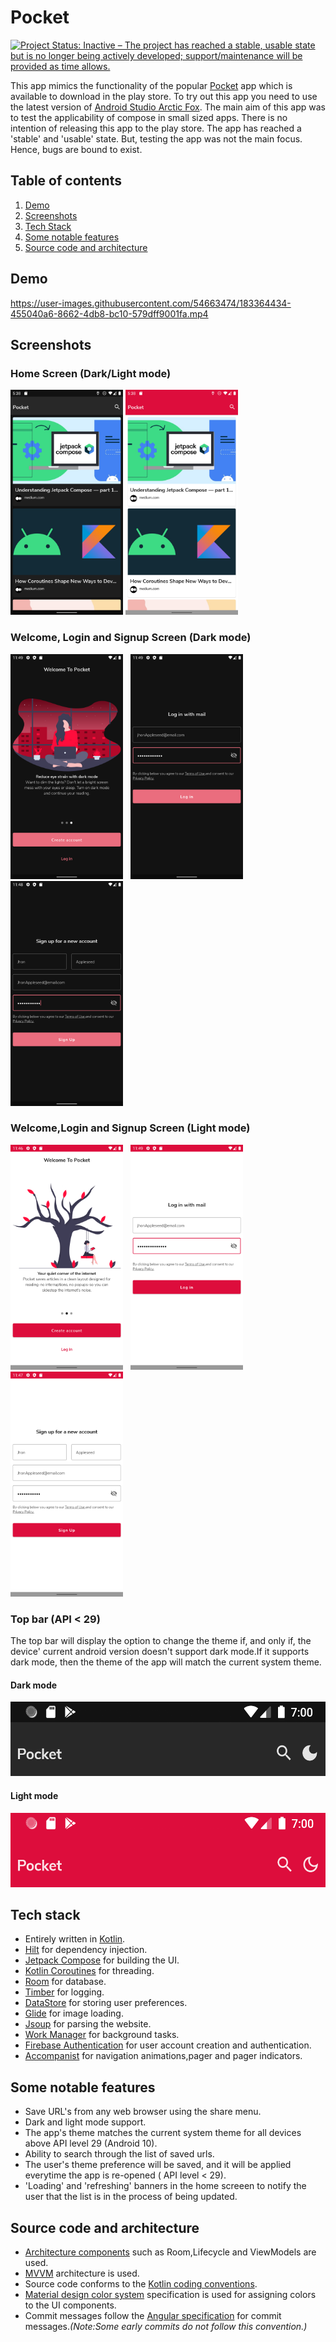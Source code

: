 # Pocket
[![Project Status: Inactive – The project has reached a stable, usable state but is no longer being actively developed; support/maintenance will be provided as time allows.](https://www.repostatus.org/badges/latest/inactive.svg)](https://www.repostatus.org/#inactive)

This app mimics the functionality of the popular [Pocket](https://play.google.com/store/apps/details?id=com.ideashower.readitlater.pro&hl=en_IN&gl=US) app
which is available to download in the play store. To try out this app you need to use the latest version of [Android Studio Arctic Fox](https://developer.android.com/studio/preview). The main aim of this app was to test the applicability of compose in small sized apps. There is no intention of releasing this app to the play store. The app has reached a 'stable' and 'usable' state. But, testing the app was not the main focus. Hence, bugs are bound to exist.

## Table of contents
1. [Demo](#demo)
2. [Screenshots](#screenshots)
3. [Tech Stack](#tech-stack)
4. [Some notable features](#some-notable-features)
5. [Source code and architecture](#source-code-and-architecture)

## Demo
https://user-images.githubusercontent.com/54663474/183364434-455040a6-8662-4db8-bc10-579dff9001fa.mp4

## Screenshots

### Home Screen (Dark/Light mode)
<img src = "screenshots/api29_homeScreen_dark_mode.png" height="360" width="180" alt = "Home Screen - Dark Mode - API 29"> <img src = "screenshots/api29_homeScreen_light_mode.png" height="360" width="180" alt = "Home Screen - Light Mode - API 29">

### Welcome, Login and Signup Screen (Dark mode)
<img src = "screenshots/welcome screen/welcome_carousel_dark.png" height="360" width="180" alt = "Welcome Screen - Dark Mode"> &nbsp; <img src = "screenshots/login screen/login_dark.png" height="360" width="180" alt = "Login Screen - Dark Mode"> &nbsp; <img src = "screenshots/signup screen/signup_dark.png" height="360" width="180" alt = "Signup Screen - Dark Mode">

### Welcome,Login and Signup Screen (Light mode)
<img src = "screenshots/welcome screen/welcome_carousel_light.png" height="360" width="180" alt = "Welcome Screen - Light Mode"> &nbsp; <img src = "screenshots/login screen/login_light.png" height="360" width="180" alt = "Login Screen - Light Mode"> &nbsp; <img src = "screenshots/signup screen/signup_light.png" height="360" width="180" alt = "Signup Screen - Light Mode">

### Top bar (API < 29)
The top bar will display the option to change the theme if, and only if, the device' current android
version doesn't support dark mode.If it supports dark mode, then the theme of the app will match the
current system theme.

#### Dark mode
<img src = "screenshots/api26_topbar_dark_mode.png" width="538" height="119" alt = "">

#### Light mode
<img src = "screenshots/api26_topbar_light_mode.png" width="538" height="119" alt = "">

## Tech stack
- Entirely written in [Kotlin](https://kotlinlang.org/).
- [Hilt](https://www.google.com/url?client=internal-element-cse&cx=000521750095050289010:zpcpi1ea4s8&q=https://developer.android.com/training/dependency-injection/hilt-android&sa=U&ved=2ahUKEwiW5omeu6z4AhWRR2wGHVUsCo0QFnoECAMQAQ&usg=AOvVaw3dCbP79C6od3KVCnJub3v0) for dependency injection.
- [Jetpack Compose](https://developer.android.com/jetpack/compose) for building the UI.
- [Kotlin Coroutines](https://kotlinlang.org/docs/reference/coroutines/coroutines-guide.html) for
  threading.
- [Room](https://developer.android.com/training/data-storage/room) for database.
- [Timber](https://github.com/JakeWharton/timber) for logging.
- [DataStore](https://developer.android.com/topic/libraries/architecture/datastore?gclid=EAIaIQobChMItJiD6eTG8QIVQTUrCh0OSAGpEAAYASAAEgJ5H_D_BwE&gclsrc=aw.ds)
  for storing user preferences.
- [Glide](https://github.com/bumptech/glide) for image loading.
- [Jsoup](https://jsoup.org/) for parsing the website.
- [Work Manager](https://developer.android.com/topic/libraries/architecture/workmanager?gclid=EAIaIQobChMIwJy33ufG8QIVGcEWBR31Mwa-EAAYASAAEgIF3vD_BwE&gclsrc=aw.ds)
  for background tasks.
- [Firebase Authentication](https://firebase.google.com/docs/auth) for user account creation and authentication.
- [Accompanist](https://google.github.io/accompanist/) for navigation animations,pager and pager indicators.

## Some notable features
- Save URL's from any web browser using the share menu.
- Dark and light mode support.
- The app's theme matches the current system theme for all devices above API level 29 (Android 10).
- Ability to search through the list of saved urls.
- The user's theme preference will be saved, and it will be applied everytime the app is re-opened (
  API level < 29).
- 'Loading' and 'refreshing' banners in the home screeen to notify the user that the list is in the process of being updated.

## Source code and architecture
- [Architecture components](https://developer.android.com/topic/libraries/architecture/) such as
  Room,Lifecycle and ViewModels are used.
- [MVVM](https://developer.android.com/jetpack/guide?gclid=EAIaIQobChMI-_GIsejG8QIVzNaWCh0NXQANEAAYASAAEgKZ2fD_BwE&gclsrc=aw.ds)
  architecture is used.
- Source code conforms to
  the [Kotlin coding conventions](https://kotlinlang.org/docs/coding-conventions.html).
- [Material design color system](https://material.io/design/color/the-color-system.html#color-usage-and-palettes)
  specification is used for assigning colors to the UI components.
- Commit messages follow
  the [Angular specification](https://github.com/angular/angular/blob/22b96b9/CONTRIBUTING.md#-commit-message-guidelines)
  for commit messages._(Note:Some early commits do not follow this convention.)_
